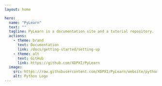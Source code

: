 ```yaml
---
layout: home

hero:
  name: "PyLearn"
  text: ""
  tagline: PyLearn is a documentation site and a tutorial repository.
  actions:
    - theme: brand
      text: Documentation
      link: /docs/getting-started/setting-up
    - theme: alt
      text: GitHub
      link: https://github.com/XDPXI/PyLearn
  image:
    src: https://raw.githubusercontent.com/XDPXI/PyLearn/website/python.svg
    alt: Python Logo
---
```


